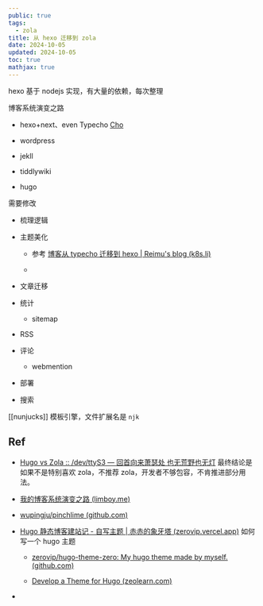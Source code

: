 ```yaml
---
public: true
tags:
  - zola
title: 从 hexo 迁移到 zola
date: 2024-10-05
updated: 2024-10-05
toc: true
mathjax: true
---
```


hexo 基于 nodejs 实现，有大量的依赖，每次整理

博客系统演变之路

  + hexo+next、even Typecho [Cho](https://github.com/pagecho/maupassant/)

  + wordpress

  + jekll

  + tiddlywiki

  + hugo

需要修改

  + 梳理逻辑

  + 主题美化

    + 参考 [博客从 typecho 迁移到 hexo | Reimu's blog (k8s.li)](https://blog.k8s.li/blog-typecho-to-hexo.html)

    + 

  + 文章迁移

  + 统计

    + sitemap

  + RSS

  + 评论

    + webmention

  + 部署

  + 搜索

[[nunjucks]] 模板引擎，文件扩展名是 `njk`

## Ref

  + [Hugo vs Zola :: /dev/ttyS3 — 回首向来萧瑟处 也无荒野也无灯](https://ttys3.dev/post/hugo-vs-zola/) 最终结论是如果不是特别喜欢 zola，不推荐 zola，开发者不够包容，不肯推进部分用法。

  + [我的博客系统演变之路 (limboy.me)](https://limboy.me/posts/my-blog-system/)

  + [wupingju/pinchlime (github.com)](https://github.com/wupingju/pinchlime)

  + [Hugo 静态博客建站记 - 自写主题 | 赤赤的象牙塔 (zerovip.vercel.app)](https://zerovip.vercel.app/zh/18284/) 如何写一个 hugo 主题

    + [zerovip/hugo-theme-zero: My hugo theme made by myself. (github.com)](https://github.com/zerovip/hugo-theme-zero)

    + [Develop a Theme for Hugo (zeolearn.com)](https://www.zeolearn.com/magazine/develop-a-theme-for-hugo)

  + 
